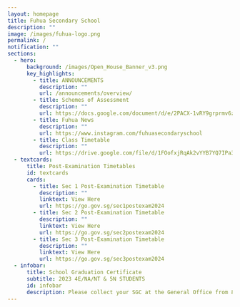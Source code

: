 ```yaml
---
layout: homepage
title: Fuhua Secondary School
description: ""
image: /images/fuhua-logo.png
permalink: /
notification: ""
sections:
  - hero:
      background: /images/Open_House_Banner_v3.png
      key_highlights:
        - title: ANNOUNCEMENTS
          description: ""
          url: /announcements/overview/
        - title: Schemes of Assessment
          description: ""
          url: https://docs.google.com/document/d/e/2PACX-1vRY9grprmv6zyYqW0hD89717TvOn5FemE6IOehli7p5PXoL6l_DSiRBj1OsOOFNQIrJdsUq-UMTTFLJ/pub
        - title: Fuhua News
          description: ""
          url: https://www.instagram.com/fuhuasecondaryschool
        - title: Class Timetable
          description: ""
          url: https://drive.google.com/file/d/1FOofxjRqAk2vYYB7YQ7IPa3qMhTg0Dtd/view?usp=sharing
  - textcards:
      title: Post-Examination Timetables
      id: textcards
      cards:
        - title: Sec 1 Post-Examination Timetable
          description: ""
          linktext: View Here
          url: https://go.gov.sg/sec1postexam2024
        - title: Sec 2 Post-Examination Timetable
          description: ""
          linktext: View Here
          url: https://go.gov.sg/sec2postexam2024
        - title: Sec 3 Post-Examination Timetable
          description: ""
          linktext: View Here
          url: https://go.gov.sg/sec3postexam2024
  - infobar:
      title: School Graduation Certificate
      subtitle: 2023 4E/NA/NT & 5N STUDENTS
      id: infobar
      description: Please collect your SGC at the General Office from 8 May onwards.
---
```

